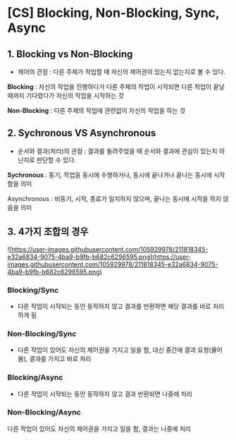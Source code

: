 # [CS] Blocking, Non-Blocking, Sync, Async

## 1. Blocking vs Non-Blocking

- 제어의 관점 : 다른 주체가 작업할 때 자신의 제어권이 있는지 없는지로 볼 수 있다.

**Blocking** : 자신의 작업을 진행하다가 다른 주체의 작업이 시작되면 다른 작업이 끝날 때까지 기다렸다가 자신의 작업을 시작하는 것

**Non-Blocking** : 다른 주체의 작업에 관련없이 자신의 작업을 하는 것

## 2. Sychronous VS Asynchronous

- 순서와 결과(처리)의 관점 : 결과를 돌려주었을 때 순서와 결과에 관심이 있는지 아닌지로 판단할 수 있다.

**Sychronous** : 동기, 작업을 동시에 수행하거나, 동시에 끝나거나 끝나는 동시에 시작함을 의미

Asynchronous : 비동기, 시작, 종료가 일치하지 않으며, 끝나는 동시에 시작을 하지 않음을 의미

## 3. 4가지 조합의 경우

![https://user-images.githubusercontent.com/105929978/211818345-e32a6834-9075-4ba9-b9fb-b682c6296595.png](https://user-images.githubusercontent.com/105929978/211818345-e32a6834-9075-4ba9-b9fb-b682c6296595.png)

### Blocking/Sync

- 다른 작업이 시작되는 동안 동작하지 않고 결과를 반환하면 해당 결과를 바로 처리하게 됨

### Non-Blocking/Sync

- 다른 작업이 있어도 자신의 제어권을 가지고 일을 함, 대신 중간에 결과 요청(물어봄), 결과를 가지고 바로 처리

### Blocking/Async

- 다른 작업이 시작되는 동안 동작하지 않고 결과 반환되면 나중에 처리

### Non-Blocking/Async

 다른 작업이 있어도 자신의 제어권을 가지고 일을 함, 결과는 나중에 처리
